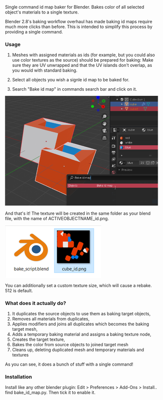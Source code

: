 Single command id map baker for Blender. Bakes color of all selected object's materials to a single texture.

Blender 2.8's baking workflow overhaul has made baking id maps require much more clicks than before. This is intended to simplify this process by providing a single command.

### Usage

1. Meshes with assigned materials as ids (for example, but you could also use color textures as the source) should be prepared for baking: Make sure they are UV unwrapped and that the UV islands don't overlap, as you would with standard baking.

2. Select all objects you wish a signle id map to be baked for.

3. Search "Bake id map" in commands search bar and click on it.

![example](docs/example_blender.png)

And that's it! The texture will be created in the same folder as your blend file, with the name of ACTIVEOBJECTNAME_id.png.

![example](docs/example_folder.png)

You can additionally set a custom texture size, which will cause a rebake. 512 is default.

### What does it actually do?

1. It duplicates the source objects to use them as baking target objects,
2. Removes all materials from duplicates,
3. Applies modifiers and joins all duplicates which becomes the baking target mesh,
4. Adds a temporary baking material and assigns a baking texture node,
5. Creates the target texture,
6. Bakes the color from source objects to joined target mesh
7. Cleans up, deleting duplicated mesh and temporary materials and textures

As you can see, it does a bunch of stuff with a single command!

### Installation

Install like any other blender plugin: Edit > Preferences > Add-Ons > Install.. find bake_id_map.py. Then tick it to enable it.